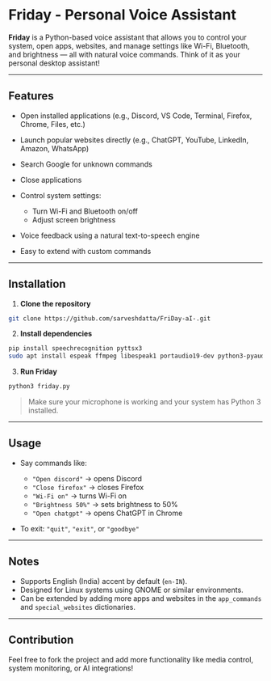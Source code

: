 # Friday - Personal Voice Assistant

**Friday** is a Python-based voice assistant that allows you to control your system, open apps, websites, and manage settings like Wi-Fi, Bluetooth, and brightness — all with natural voice commands. Think of it as your personal desktop assistant!

---

## Features

* Open installed applications (e.g., Discord, VS Code, Terminal, Firefox, Chrome, Files, etc.)
* Launch popular websites directly (e.g., ChatGPT, YouTube, LinkedIn, Amazon, WhatsApp)
* Search Google for unknown commands
* Close applications
* Control system settings:

  * Turn Wi-Fi and Bluetooth on/off
  * Adjust screen brightness
* Voice feedback using a natural text-to-speech engine
* Easy to extend with custom commands

---

## Installation

1. **Clone the repository**

```bash
git clone https://github.com/sarveshdatta/FriDay-aI-.git
```

2. **Install dependencies**

```bash
pip install speechrecognition pyttsx3
sudo apt install espeak ffmpeg libespeak1 portaudio19-dev python3-pyaudio
```

3. **Run Friday**

```bash
python3 friday.py
```

> Make sure your microphone is working and your system has Python 3 installed.

---

## Usage

* Say commands like:

  * `"Open discord"` → opens Discord
  * `"Close firefox"` → closes Firefox
  * `"Wi-Fi on"` → turns Wi-Fi on
  * `"Brightness 50%"` → sets brightness to 50%
  * `"Open chatgpt"` → opens ChatGPT in Chrome

* To exit: `"quit"`, `"exit"`, or `"goodbye"`

---

## Notes

* Supports English (India) accent by default (`en-IN`).
* Designed for Linux systems using GNOME or similar environments.
* Can be extended by adding more apps and websites in the `app_commands` and `special_websites` dictionaries.

---

## Contribution

Feel free to fork the project and add more functionality like media control, system monitoring, or AI integrations!

